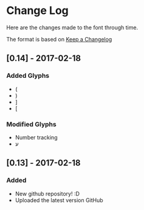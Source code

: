 # Change Log
Here are the changes made to the font through time.

The format is based on [Keep a Changelog](http://keepachangelog.com/) 

## [0.14] - 2017-02-18
### Added Glyphs
- (
- )
- ]
- [

### Modified Glyphs
- Number tracking
- ע

## [0.13] - 2017-02-18
### Added
- New github repository! :D
- Uploaded the latest version GitHub
